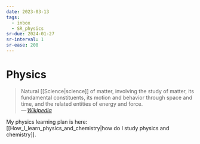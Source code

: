 ```yaml
---
date: 2023-03-13
tags:
  - inbox
  - SR_physics
sr-due: 2024-01-27
sr-interval: 1
sr-ease: 208
---
```


# Physics

> Natural [[Science|science]] of matter, involving the study of matter, its
> fundamental constituents, its motion and behavior through space and time, and
> the related entities of energy and force.\
> — <cite>[Wikipedia](https://en.wikipedia.org/wiki/Physics)</cite>

My physics learning plan is here:
[[How_I_learn_physics_and_chemistry|how do I study physics and chemistry]].

